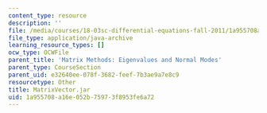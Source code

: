 ```yaml
---
content_type: resource
description: ''
file: /media/courses/18-03sc-differential-equations-fall-2011/1a955708a16e052b75973f8953fe6a72_MatrixVector.jar
file_type: application/java-archive
learning_resource_types: []
ocw_type: OCWFile
parent_title: 'Matrix Methods: Eigenvalues and Normal Modes'
parent_type: CourseSection
parent_uid: e32640ee-078f-3682-feef-7b3ae9a7e8c9
resourcetype: Other
title: MatrixVector.jar
uid: 1a955708-a16e-052b-7597-3f8953fe6a72
---
```

